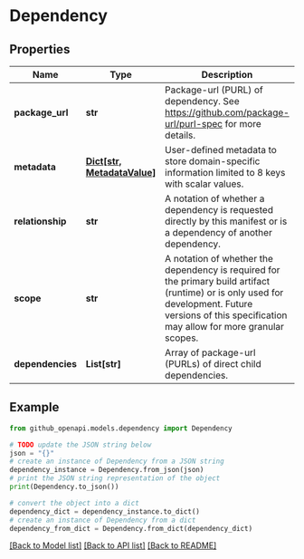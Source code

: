 # Dependency


## Properties

Name | Type | Description | Notes
------------ | ------------- | ------------- | -------------
**package_url** | **str** | Package-url (PURL) of dependency. See https://github.com/package-url/purl-spec for more details. | [optional] 
**metadata** | [**Dict[str, MetadataValue]**](MetadataValue.md) | User-defined metadata to store domain-specific information limited to 8 keys with scalar values. | [optional] 
**relationship** | **str** | A notation of whether a dependency is requested directly by this manifest or is a dependency of another dependency. | [optional] 
**scope** | **str** | A notation of whether the dependency is required for the primary build artifact (runtime) or is only used for development. Future versions of this specification may allow for more granular scopes. | [optional] 
**dependencies** | **List[str]** | Array of package-url (PURLs) of direct child dependencies. | [optional] 

## Example

```python
from github_openapi.models.dependency import Dependency

# TODO update the JSON string below
json = "{}"
# create an instance of Dependency from a JSON string
dependency_instance = Dependency.from_json(json)
# print the JSON string representation of the object
print(Dependency.to_json())

# convert the object into a dict
dependency_dict = dependency_instance.to_dict()
# create an instance of Dependency from a dict
dependency_from_dict = Dependency.from_dict(dependency_dict)
```
[[Back to Model list]](../README.md#documentation-for-models) [[Back to API list]](../README.md#documentation-for-api-endpoints) [[Back to README]](../README.md)


